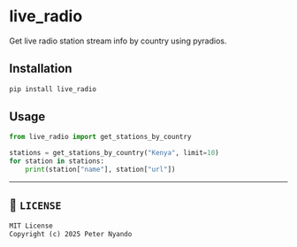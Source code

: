 # live_radio

Get live radio station stream info by country using pyradios.

## Installation

```bash
pip install live_radio
```

## Usage

```python
from live_radio import get_stations_by_country

stations = get_stations_by_country("Kenya", limit=10)
for station in stations:
    print(station["name"], station["url"])
```


---

## 📜 `LICENSE`

```txt
MIT License
Copyright (c) 2025 Peter Nyando
```
